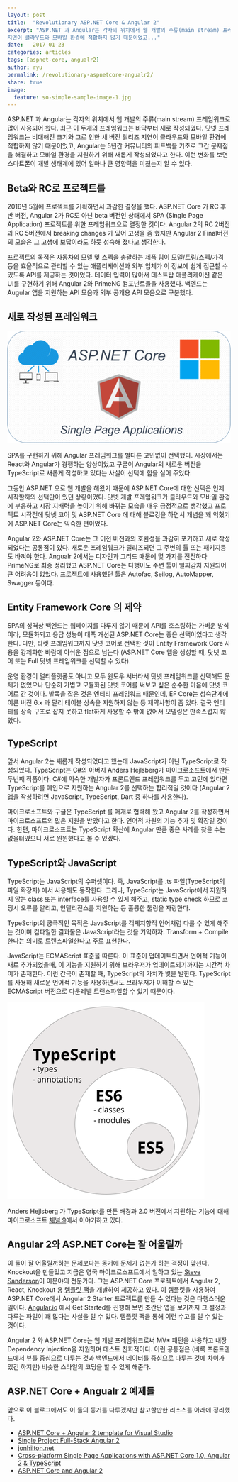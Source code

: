 ```yaml
---
layout: post
title:  "Revolutionary ASP.NET Core & Angular 2"
excerpt: "ASP.NET 과 Angular는 각자의 위치에서 웹 개발의 주류(main stream) 프레임워크로 많이 사용되어 왔다. 최근 이 두개의 프레임워크는 바닥부터 새로 작성되었다. 닷넷 프레임워크는 비대해진 크기와 그로 인한 새 버전 릴리즈 
지연이 클라우드와 모바일 환경에 적합하지 않기 때문이었고..."
date:   2017-01-23
categories: articles
tags: [aspnet-core, angualr2]
author: ryu
permalink: /revolutionary-aspnetcore-angualr2/
share: true
image:
  feature: so-simple-sample-image-1.jpg
---
```


ASP.NET 과 Angular는 각자의 위치에서 웹 개발의 주류(main stream) 프레임워크로 많이 사용되어 왔다. 최근 이 두개의 프레임워크는 바닥부터 새로 작성되었다. 닷넷 프레임워크는 비대해진 크기와 그로 인한 새 버전 릴리즈 
지연이 클라우드와 모바일 환경에 적합하지 않기 때문이었고, Angular는 5년간 커뮤니티의 피드백을 기초로 그간 문제점을 해결하고 모바일 환경을 지원하기 위해 새롭게 작성되었다고 한다. 이런 변화를 보면 스마트폰이 개발 생태계에 있어 얼마나 큰 영향력을 미쳤는지 알 수 있다. 

## Beta와 RC로 프로젝트를

2016년 5월에 프로젝트를 기획하면서 과감한 결정을 했다. ASP.NET Core 가 RC 후반 버전, Angular 2가 RC도 아닌 beta 버전인 상태에서 SPA (Single Page Application) 프로젝트를 위한 프레임워크으로 결정한 것이다. 
Angular 2의 RC 2버전과 RC 5버전에서 breaking changes 가 있어 고생을 좀 했지만 Angular 2 Final버전의 모습은 그 고생에 보답이라도 하듯 성숙해 졌다고 생각한다.

프로젝트의 목적은 자동차의 모델 및 스펙을 총괄하는 제품 팀이 모델/트림/스펙/가격 등을 효율적으로 관리할 수 있는 애플리케이션과 외부 업체가 이 정보에 쉽게 접근할 수 있도록 API를 제공하는 것이었다. 데이터 입력이 많아서 데스트탑 애플리케이션 같은 UI를 구현하기 위해 Angular 2와 PrimeNG 컴포넌트들을 사용했다. 백엔드는 Augular 앱을 지원하는 API 모음과 외부 공개용 API 모음으로 구분했다.

## 새로 작성된 프레임워크

![Aspnet Core + Angular 2](/images/post/aspnetcore-angular2.png)

SPA를 구현하기 위해 Angular 프레임워크를 별다른 고민없이 선택했다. 시장에서는 React와 Angular가 경쟁하는 양상이었고 구글이 Angular의 새로운 버전을 TypeScript로 새롭게 작성하고 있다는 사실이 선택에 힘을 실어 주었다.

그동안 ASP.NET 으로 웹 개발을 해왔기 때문에 ASP.NET Core에 대한 선택은 언제 시작할까의 선택만이 있던 상황이었다. 닷넷 개발 프레임워크가 클라우드와 모바일 환경에 부응하고 시장 지배력을 높이기 위해 바뀌는 모습을 매우 긍정적으로 생각했고 프로젝트 시작전에 닷넷 코어 및 ASP.NET Core 에 대해 블로깅을 하면서 개념을 꽤 익혔기에 ASP.NET Core는 익숙한 편이었다.

Angular 2와 ASP.NET Core는 그 이전 버전과의 호환성을 과감히 포기하고 새로 작성되었다는 공통점이 있다. 새로운 프레임워크가 릴리즈되면 그 주변의 툴 또는 패키지등도 바껴야 한다. Angualr 2에서는 디자인과 그리드 때문에 몇 가지를 전전하다 PrimeNG로 최종 정리했고 ASP.NET Core는 다행이도 주변 툴이 일찌감치 지원되어 큰 어려움이 없었다. 프로젝트에 사용했던 툴은 Autofac, Seilog, AutoMapper, Swagger 등이다. 

## Entity Framework Core 의 제약

SPA의 성격상 백엔드는 웹페이지를 다루지 않기 때문에 API를 호스팅하는 가벼운 방식이라, 모듈화되고 응답 성능이 대폭 개선된 ASP.NET Core는 좋은 선택이었다고 생각한다. 다만, 타켓 프레임워크까지 닷넷 코어로 선택한 것이 Entity Framework Core 사용을 강제화한 바람에 아쉬운 점으로 남는다 (ASP.NET Core 앱을 생성할 때, 닷넷 코어 또는 Full 닷넷 프레임워크를 선택할 수 있다).

운영 환경이 멀티플랫폼도 아니고 모두 윈도우 서버라서 닷넷 프레임워크를 선택해도 문제가 없었으나 단순히 가볍고 모듈화된 닷넷 코어를 써보고 싶은 순수한 마음에 닷넷 코어로 간 것이다. 발목을 잡은 것은 엔티티 프레임워크 때문인데, EF Core는 성숙단계에 이른  버전 6.x 과 달리 테이블 상속을 지원하지 않는 등 제약사항이 좀 있다. 결국 엔티티를 상속 구조로 잡지 못하고 flat하게 사용할 수 밖에 없어서 모델링은 만족스럽지 않았다. 

## TypeScript

앞서 Angular 2는 새롭게 작성되었다고 했는데 JavaScript가 아닌 TypeScript로 작성되었다. TypeScript는 C#의 아버지 Anders Hejlsberg가 마이크로소프트에서 만든 두번째 작품이다. C#에 익숙한 개발자가 프론트엔드 프레임워크를 두고 고민에 있다면 TypeScript를 메인으로 지원하는 Angular 2를 선택하는 합리적일 것이다
(Angular 2 앱을 작성하려면 JavaScript, TypeScript, Dart 중 하나를 사용한다).

마이크로소프트와 구글은 TypeScript 를 매개로 협력해 왔고 Angular 2를 작성하면서 마이크로소프트의 많은 지원을 받았다고 한다. 언어적 차원의 기능 추가 및 확장일 것이다. 한편, 마이크로소프트는 TypeScript 확산에 Angular 만큼 좋은 사례를 찾을 수는 없을터였으니 서로 윈윈했다고 볼 수 있겠다.

## TypeScript와 JavaScript

TypeScript는 JavaScript의 수퍼셋이다. 즉, JavaScript를 .ts 파일(TypeScript의 파일 확장자) 에서 사용해도 동작한다. 그러나,  TypeScript는 JavaScript에서 지원하지 않는 class 또는 interface를 사용할 수 있게 해주고, static type check 하므로 코딩시 오류를 알리고, 인텔리전스를 지원하는 등 훌륭한 툴링을 자랑한다.

TypeScript의 궁극적인 목적은 JavaScript를 객체지향적 언어처럼 다룰 수 있게 해주는 것이며 컴파일한 결과물은 JavaScript라는 것을 기억하자. Transform + Compile 한다는 의미로 트랜스파일한다고 주로 표현한다.

JavaScript는 ECMAScript 표준을 따른다. 이 표준이 업데이트되면서 언어적 기능이 새로 추가되었을때, 이 기능을 지원하기 위해 브라우저가 업데이트되기까지는 시간적 차이가 존재한다. 이런 간극이 존재할 때, TypeScript의 가치가 빛을 발한다. TypeScript를 사용해 새로운 언어적 기능을 사용하면서도 브라우저가 이해할 수 있는 ECMAScript 버전으로 다운레벨 트랜스파일할 수 있기 때문이다. 

![TypeScript is supersest of JavaScript](/images/post/typescript-es6-es5.png)

Anders Hejlsberg 가 TypeScript를 만든 배경과 2.0 버전에서 지원하는 기능에 대해 마이크로소프트 [채널 9](https://channel9.msdn.com/Blogs/Seth-Juarez/Anders-Hejlsberg-on-TypeScript-2)에서 이야기하고 있다. 


## Angular 2와 ASP.NET Core는 잘 어울릴까

이 둘이 잘 어울릴까하는 문제보다는 동거에 문제가 없는가 하는 걱정이 앞선다. Knockout을 만들었고 지금은 영국 마이크로소프트에서 일하고 있는 [Steve Sanderson](http://blog.stevensanderson.com/)이 이분야의 전문가다. 그는 ASP.NET Core 프로젝트에서 Angular 2, React, Knockout 용 [템플릿 팩](https://marketplace.visualstudio.com/items?itemName=MadsKristensen.ASPNETCoreTemplatePack)을 개발하여 제공하고 있다. 이 템플릿을 사용하여 ASP.NET Core에서 Angular 2 Starter 프로젝트를 만들 수 있다는 것은 다행스러운 일이다. 
[Angular.io](https://angular.io/) 에서 Get Started를 진행해 보면 초간단 앱을 보기까지 그 설정과 다루는 파일이 꽤 많다는 사실을 알 수 있다. 템플릿 팩을 통해 이런 수고를 덜 수 있는 것이다. 

Angular 2 와 ASP.NET Core는 웹 개발 프레임워크로써 MV* 패턴을 사용하고 내장 Dependency Injection을 지원하며 테스트 친화적이다. 이런 공통점은 (비록 프론트엔드에서 뷰를 중심으로 다루는 것과 
백엔드에서 데이터를 중심으로 다루는 것에 차이가 있긴 하지만) 비슷한 스타일의 코딩을 할 수 있게 해준다.

## ASP.NET Core + Angualr 2 예제들

앞으로 이 블로그에서도 이 둘의 동거를 다루겠지만 참고할만한 리소스를 아래에 정리했다.

* [ASP.NET Core + Angular 2 template for Visual Studio](http://blog.stevensanderson.com/2016/10/04/angular2-template-for-visual-studio/)
* [Single Project Full-Stack Angular 2](http://developer.telerik.com/products/kendo-ui/single-project-full-stack-angular/)
* [jonhilton.net](https://jonhilton.net/)
* [Cross-platform Single Page Applications with ASP.NET Core 1.0, Angular 2 & TypeScript](https://chsakell.com/2016/01/01/cross-platform-single-page-applications-with-asp-net-5-angular-2-typescript/)
* [ASP.NET Core and Angular 2](https://www.amazon.co.uk/d/cka/ASP-NET-Core-Angular-2-Valerio-Sanctis/178646568X/ref=sr_1_1?ie=UTF8&qid=1485185550&sr=8-1&keywords=asp.net+core+angular+2)
